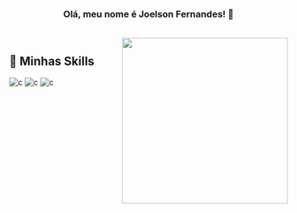 <h3  align="center"> Olá, meu nome é <strong>Joelson Fernandes!</strong>  👋 </h3>
  <br>
<img align="right" width="300" src="https://i2.wp.com/allhtaccess.info/wp-content/uploads/2018/03/programming.gif?fit=1281%2C716&ssl=1" />

## 🚀 Minhas Skills

<img height="" src="" alt="c"/>
<img height="" src="" alt="c"/>
<img height="" src="" alt="c"/>

